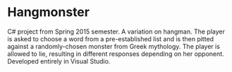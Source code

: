 # Hangmonster
C# project from Spring 2015 semester.
A variation on hangman. The player is asked to choose a word from a pre-established list and is then pitted against a randomly-chosen monster from Greek mythology. The player is allowed to lie, resulting in different responses depending on her opponent. Developed entirely in Visual Studio.
